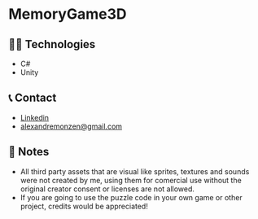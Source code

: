 # MemoryGame3D

## 👩‍💻 Technologies
- C#
- Unity

## 📞 Contact
- [Linkedin](https://www.linkedin.com/in/alexandremonzen)
- alexandremonzen@gmail.com

## 🤚 Notes
- All third party assets that are visual like sprites, textures and sounds were not created by me, using them for comercial use without the original creator consent or licenses are not allowed.
- If you are going to use the puzzle code in your own game or other project, credits would be appreciated!
